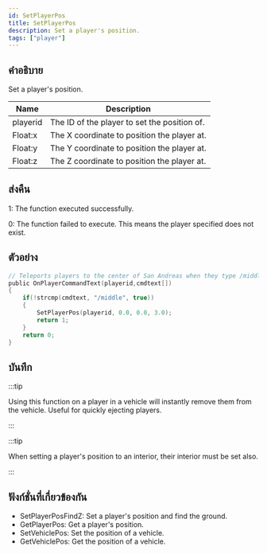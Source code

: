 ```yaml
---
id: SetPlayerPos
title: SetPlayerPos
description: Set a player's position.
tags: ["player"]
---
```


## คำอธิบาย

Set a player's position.

| Name     | Description                                  |
| -------- | -------------------------------------------- |
| playerid | The ID of the player to set the position of. |
| Float:x  | The X coordinate to position the player at.  |
| Float:y  | The Y coordinate to position the player at.  |
| Float:z  | The Z coordinate to position the player at.  |

## ส่งคืน

1: The function executed successfully.

0: The function failed to execute. This means the player specified does not exist.

## ตัวอย่าง

```c
// Teleports players to the center of San Andreas when they type /middle
public OnPlayerCommandText(playerid,cmdtext[])
{
    if(!strcmp(cmdtext, "/middle", true))
    {
        SetPlayerPos(playerid, 0.0, 0.0, 3.0);
        return 1;
    }
    return 0;
}
```

## บันทึก

:::tip

Using this function on a player in a vehicle will instantly remove them from the vehicle. Useful for quickly ejecting players.

:::

:::tip

When setting a player's position to an interior, their interior must be set also.

:::

## ฟังก์ชั่นที่เกี่ยวข้องกัน

- SetPlayerPosFindZ: Set a player's position and find the ground.
- GetPlayerPos: Get a player's position.
- SetVehiclePos: Set the position of a vehicle.
- GetVehiclePos: Get the position of a vehicle.
